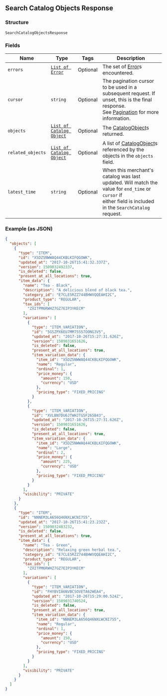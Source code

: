 ## Search Catalog Objects Response

### Structure

`SearchCatalogObjectsResponse`

### Fields

| Name | Type | Tags | Description |
|  --- | --- | --- | --- |
| `errors` | [`List of Error`](/doc/models/error.md) | Optional | The set of [Error](#type-error)s encountered. |
| `cursor` | `string` | Optional | The pagination cursor to be used in a subsequent request. If unset, this is the final response.<br>See [Pagination](https://developer.squareup.com/docs/basics/api101/pagination) for more information. |
| `objects` | [`List of Catalog Object`](/doc/models/catalog-object.md) | Optional | The [CatalogObject](#type-catalogobject)s returned. |
| `related_objects` | [`List of Catalog Object`](/doc/models/catalog-object.md) | Optional | A list of [CatalogObject](#type-catalogobject)s referenced by the objects in the `objects` field. |
| `latest_time` | `string` | Optional | When this merchant's catalog was last updated. Will match the value for `end_time` or `cursor` if<br>either field is included in the `SearchCatalog` request. |

### Example (as JSON)

```json
{
  "objects": [
    {
      "type": "ITEM",
      "id": "X5DZ5NWWAQ44CKBLKIFQGOWK",
      "updated_at": "2017-10-26T15:41:32.337Z",
      "version": 1509032492337,
      "is_deleted": false,
      "present_at_all_locations": true,
      "item_data": {
        "name": "Tea - Black",
        "description": "A delicious blend of black tea.",
        "category_id": "E7CLE5RZZ744BHWVQQEAHI2C",
        "product_type": "REGULAR",
        "tax_ids": [
          "ZXITPM6RWHZ7GZ7EIP3YKECM"
        ],
        "variations": [
          {
            "type": "ITEM_VARIATION",
            "id": "5GSZPX6EU7MM75S57OONG3V5",
            "updated_at": "2017-10-26T15:27:31.626Z",
            "version": 1509031651626,
            "is_deleted": false,
            "present_at_all_locations": true,
            "item_variation_data": {
              "item_id": "X5DZ5NWWAQ44CKBLKIFQGOWK",
              "name": "Regular",
              "ordinal": 1,
              "price_money": {
                "amount": 150,
                "currency": "USD"
              },
              "pricing_type": "FIXED_PRICING"
            }
          },
          {
            "type": "ITEM_VARIATION",
            "id": "XVLBN7DU6JTWHJTG5F265B43",
            "updated_at": "2017-10-26T15:27:31.626Z",
            "version": 1509031651626,
            "is_deleted": false,
            "present_at_all_locations": true,
            "item_variation_data": {
              "item_id": "X5DZ5NWWAQ44CKBLKIFQGOWK",
              "name": "Large",
              "ordinal": 2,
              "price_money": {
                "amount": 225,
                "currency": "USD"
              },
              "pricing_type": "FIXED_PRICING"
            }
          }
        ],
        "visibility": "PRIVATE"
      }
    },
    {
      "type": "ITEM",
      "id": "NNNEM3LA656Q46NXLWCNI7S5",
      "updated_at": "2017-10-26T15:41:23.232Z",
      "version": 1509032483232,
      "is_deleted": false,
      "present_at_all_locations": true,
      "item_data": {
        "name": "Tea - Green",
        "description": "Relaxing green herbal tea.",
        "category_id": "E7CLE5RZZ744BHWVQQEAHI2C",
        "product_type": "REGULAR",
        "tax_ids": [
          "ZXITPM6RWHZ7GZ7EIP3YKECM"
        ],
        "variations": [
          {
            "type": "ITEM_VARIATION",
            "id": "FHYBVIA6NVBCSOVETA62WEA4",
            "updated_at": "2017-10-26T15:29:00.524Z",
            "version": 1509031740524,
            "is_deleted": false,
            "present_at_all_locations": true,
            "item_variation_data": {
              "item_id": "NNNEM3LA656Q46NXLWCNI7S5",
              "name": "Regular",
              "ordinal": 1,
              "price_money": {
                "amount": 150,
                "currency": "USD"
              },
              "pricing_type": "FIXED_PRICING"
            }
          }
        ],
        "visibility": "PRIVATE"
      }
    }
  ]
}
```

